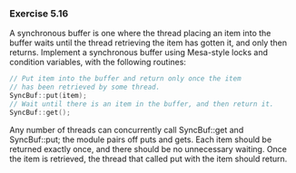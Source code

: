 ### Exercise 5.16

A synchronous buffer is one where the thread placing an item into the buffer waits until the thread retrieving the item has gotten it, and only then returns. Implement a synchronous buffer using Mesa-style locks and condition variables, with the following routines:

```c++
// Put item into the buffer and return only once the item
// has been retrieved by some thread.
SyncBuf::put(item);
// Wait until there is an item in the buffer, and then return it.
SyncBuf::get();
```

Any number of threads can concurrently call SyncBuf::get and SyncBuf::put; the module pairs off puts and gets. Each item should be returned exactly once, and there should be no unnecessary waiting. Once the item is retrieved, the thread that called put with the item should return.